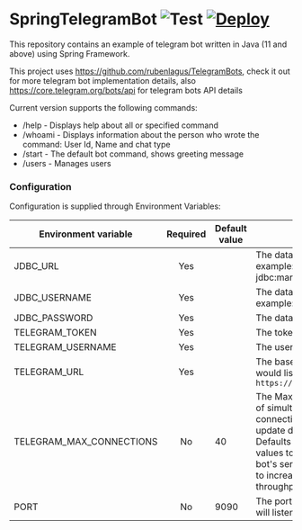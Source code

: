 # SpringTelegramBot ![Test](https://github.com/UnAfraid/SpringTelegramBot/workflows/Test/badge.svg) [![Deploy](https://www.herokucdn.com/deploy/button.svg)](https://heroku.com/deploy?template=https://github.com/UnAfraid/SpringTelegramBot/tree/feature/heroku)

This repository contains an example of telegram bot written in Java (11 and above) using Spring Framework.

This project uses https://github.com/rubenlagus/TelegramBots, check it out for more telegram bot implementation details, also https://core.telegram.org/bots/api for telegram bots API details

Current version supports the following commands:
* /help - Displays help about all or specified command
* /whoami - Displays information about the person who wrote the command: User Id, Name and chat type
* /start - The default bot command, shows greeting message
* /users - Manages users


### Configuration
Configuration is supplied through Environment Variables:

| Environment variable 	    | Required 	| Default value 	| Description                                                                    	                                                                                                                                                    |
|---------------------------|:--------:	|---------------	|--------------------------------------------------------------------------------	                                                                                                                                                    |
| JDBC_URL             	    |    Yes   	|               	| The database url in jdbc format example: jdbc:mariadb://localhost/my_bot       	                                                                                                                                                    |
| JDBC_USERNAME        	    |    Yes   	|               	| The database username example: my_bot                                          	                                                                                                                                                    |
| JDBC_PASSWORD        	    |    Yes   	|               	| The database password                                                          	                                                                                                                                                    |
| TELEGRAM_TOKEN       	    |    Yes   	|               	| The token from [@BotFather](https://t.me/BotFather)                              	                                                                                                                                                    |
| TELEGRAM_USERNAME    	    |    Yes   	|               	| The username from [@BotFather](https://t.me/BotFather)                                                                                                                                                                                |
| TELEGRAM_URL         	    |    Yes   	|               	| The base url on which your bot would listen example: `https://mybot.example.com` 	                                                                                                                                                    |
| TELEGRAM_MAX_CONNECTIONS  |    No   	| 40            	| The Maximum allowed number of simultaneous HTTPS connections to the webhook for update delivery, 1-100. Defaults to 40. Use lower values to limit the load on your bot's server, and higher values to increase your bot's throughput 	|
| PORT                 	    |    No    	| 9090          	| The port on which web server will listen for incoming requests                 	                                                                                                                                                    |
